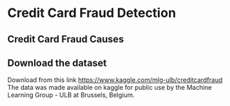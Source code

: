 # Credit Card Fraud Detection

## Credit Card Fraud Causes


## Download the dataset
Download from this link https://www.kaggle.com/mlg-ulb/creditcardfraud
The data was made available on kaggle for public use by the Machine Learning Group - ULB at Brussels, Belgium.
